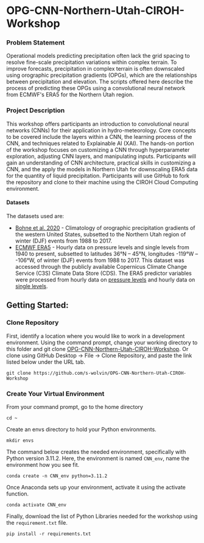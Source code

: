 # OPG-CNN-Northern-Utah-CIROH-Workshop
### Problem Statement
Operational models predicting precipitation often lack the grid spacing to resolve fine-scale precipitation variations within complex terrain. To improve forecasts, precipitation in complex terrain is often downscaled using orographic precipitation gradients (OPGs), which are the relationships between precipitation and elevation. The scripts offered here describe the process of predicting these OPGs using a convolutional neural network from ECMWF's ERA5 for the Northern Utah region. 

### Project Description
This workshop offers participants an introduction to convolutional neural networks (CNNs) for their application in hydro-meteorology. Core concepts to be covered include the layers within a CNN, the learning process of the CNN, and techniques related to Explainable AI (XAI). The hands-on portion of the workshop focuses on customizing a CNN through hyperparameter exploration, adjusting CNN layers, and manipulating inputs. Participants will gain an understanding of CNN architecture, practical skills in customizing a CNN, and the apply the models in Northern Utah for downscaling ERA5 data for the quantity of liquid precipitation. Participants will use GitHub to fork the repository and clone to their machine using the CIROH Cloud Computing environment.

#### Datasets
The datasets used are:
* [Bohne et al. 2020](https://doi.org/10.1175/JHM-D-19-0229.1) - Climatology of orographic precipitation gradients of the western United States, subsetted to the Northern Utah region of winter (DJF) events from 1988 to 2017.
* [ECMWF ERA5](https://doi.org/10.1002/qj.3803) - Hourly data on pressure levels and single levels from 1940 to present, subsetted to latitudes 36°N – 45°N, longitudes -119°W – -106°W, of winter (DJF) events from 1988 to 2017. This dataset was accessed through the publicly available Copernicus Climate Change Service (C3S) Climate Data Store (CDS). The ERA5 predictor variables were processed from hourly data on [pressure levels](https://cds.climate.copernicus.eu/cdsapp#!/dataset/reanalysis-era5-pressure-levels?tab=overview) and hourly data on [single levels](https://cds.climate.copernicus.eu/cdsapp#!/dataset/reanalysis-era5-single-levels?tab=form).


## Getting Started:
### Clone Repository
First, identify a location where you would like to work in a development environment. Using the command prompt, change your working directory to this folder and git clone [OPG-CNN-Northern-Utah-CIROH-Workshop](https://github.com/s-wolvin/OPG-CNN-Northern-Utah-CIROH-Workshop). Or clone using GitHub Desktop -> File -> Clone Repository, and paste the link listed below under the URL tab.
```
git clone https://github.com/s-wolvin/OPG-CNN-Northern-Utah-CIROH-Workshop
```
### Create Your Virtual Environment
From your command prompt, go to the home directory
```
cd ~
```
Create an envs directory to hold your Python environments.
```
mkdir envs
```
The command below creates the needed environment, specifically with Python version 3.11.2. Here, the environment is named `CNN_env`, name the environment how you see fit.
```
conda create -n CNN_env python=3.11.2
```
Once Anaconda sets up your environment, activate it using the activate function.
```
conda activate CNN_env
```
Finally, download the list of Python Libraries needed for the workshop using the `requirement.txt` file.
```
pip install -r requirements.txt
```










